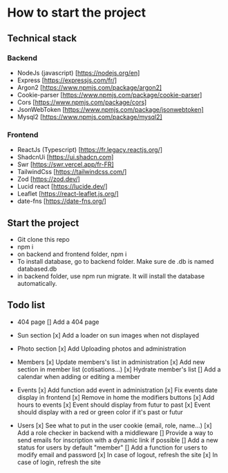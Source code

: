 # How to start the project

## Technical stack

### Backend

- NodeJs (javascript) [https://nodejs.org/en]
- Express [https://expressjs.com/fr/]
- Argon2 [https://www.npmjs.com/package/argon2]
- Cookie-parser [https://www.npmjs.com/package/cookie-parser]
- Cors [https://www.npmjs.com/package/cors]
- JsonWebToken [https://www.npmjs.com/package/jsonwebtoken]
- Mysql2 [https://www.npmjs.com/package/mysql2]

### Frontend

- ReactJs (Typescript) [https://fr.legacy.reactjs.org/]
- ShadcnUi [https://ui.shadcn.com]
- Swr [https://swr.vercel.app/fr-FR]
- TailwindCss [https://tailwindcss.com/]
- Zod [https://zod.dev/]
- Lucid react [https://lucide.dev/]
- Leaflet [https://react-leaflet.js.org/]
- date-fns [https://date-fns.org/]

## Start the project

- Git clone this repo
- npm i
- on backend and frontend folder, npm i
- To install database, go to backend folder. Make sure de .db is named databased.db
- in backend folder, use npm run migrate. It will install the database automatically.

## Todo list

- 404 page
  [] Add a 404 page

- Sun section
  [x] Add a loader on sun images when not displayed

- Photo section
  [x] Add Uploading photos and administration

- Members
  [x] Update members's list in administration
  [x] Add new section in member list (cotisations...)
  [x] Hydrate member's list
  [] Add a calendar when adding or editing a member

- Events
  [x] Add function add event in administration
  [x] Fix events date display in frontend
  [x] Remove in home the modifiers buttons
  [x] Add hours to events
  [x] Event should display from futur to past
  [x] Event should display with a red or green color if it's past or futur

- Users
  [x] See what to put in the user cookie (email, role, name...)
  [x] Add a role checker in backend with a middleware
  [] Provide a way to send emails for inscription with a dynamic link if possible
  [] Add a new status for users by default "member"
  [] Add a function for users to modify email and password
  [x] In case of logout, refresh the site
  [x] In case of login, refresh the site
